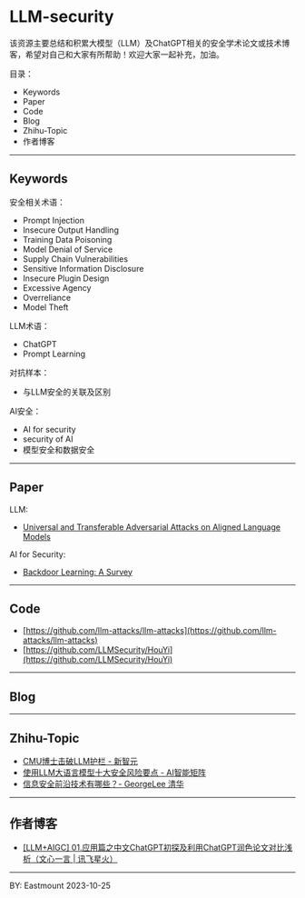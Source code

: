 # LLM-security
该资源主要总结和积累大模型（LLM）及ChatGPT相关的安全学术论文或技术博客，希望对自己和大家有所帮助！欢迎大家一起补充，加油。

目录：
- Keywords
- Paper
- Code
- Blog
- Zhihu-Topic
- 作者博客



---

## Keywords

安全相关术语：
- Prompt Injection
- Insecure Output Handling
- Training Data Poisoning
- Model Denial of Service
- Supply Chain Vulnerabilities
- Sensitive Information Disclosure
- Insecure Plugin Design
- Excessive Agency
- Overreliance
- Model Theft

LLM术语：
- ChatGPT
- Prompt Learning

对抗样本：
- 与LLM安全的关联及区别


AI安全：
- AI for security
- security of AI
- 模型安全和数据安全


---

## Paper

LLM:
- [Universal and Transferable Adversarial Attacks on Aligned Language Models](https://arxiv.org/abs/2307.15043)

AI for Security:
- [Backdoor Learning: A Survey](https://arxiv.org/pdf/2007.08745.pdf)



---

## Code

- [https://github.com/llm-attacks/llm-attacks](https://github.com/llm-attacks/llm-attacks)
- [https://github.com/LLMSecurity/HouYi](https://github.com/LLMSecurity/HouYi)

---

## Blog


---

## Zhihu-Topic

- [CMU博士击破LLM护栏 - 新智元](https://zhuanlan.zhihu.com/p/601197560)
- [使用LLM大语言模型十大安全风险要点 - AI智能矩阵](https://zhuanlan.zhihu.com/p/648484025)
- [信息安全前沿技术有哪些？- GeorgeLee 清华](https://www.zhihu.com/question/25024086/answer/1733966674)

---

## 作者博客
- [[LLM+AIGC] 01.应用篇之中文ChatGPT初探及利用ChatGPT润色论文对比浅析（文心一言 | 讯飞星火）](https://blog.csdn.net/Eastmount/article/details/132971425)



----


BY: Eastmount 2023-10-25
